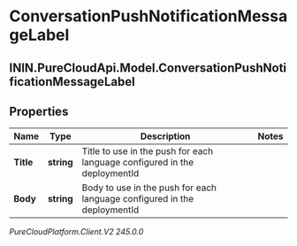 # ConversationPushNotificationMessageLabel

## ININ.PureCloudApi.Model.ConversationPushNotificationMessageLabel

## Properties

|Name | Type | Description | Notes|
|------------ | ------------- | ------------- | -------------|
| **Title** | **string** | Title to use in the push for each language configured in the deploymentId | |
| **Body** | **string** | Body to use in the push for each language configured in the deploymentId | |



_PureCloudPlatform.Client.V2 245.0.0_
